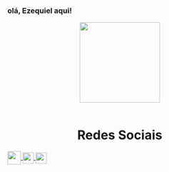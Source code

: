 ### olá, Ezequiel aqui! 

<div align="center">
  <img  height="180em" src="https://github-readme-stats.vercel.app/api?username=Zeckeas&show_icons=true&theme=tokyonight&include_all_commits=true&count_private=true"/>
</div>
<br>

  
  <h1 align="center">Redes Sociais</h1>
    <a href = "mailto: souzaezequielalves10@gmail.com">
      <img align="center" width="30" src="https://cdn-icons-png.flaticon.com/512/5968/5968534.png">
    </a>
    <a href = "https://www.linkedin.com/in/ezequiel-alves-b492341ba/">
      <img align="center" width="25" src="https://cdn-icons-png.flaticon.com/512/174/174857.png">
    </a>
    <a href = "https://www.instagram.com/eu.zeck/">
      <img align="center" width="25" src="https://cdn-icons-png.flaticon.com/512/2111/2111463.png">
    </a>
</div>
  
